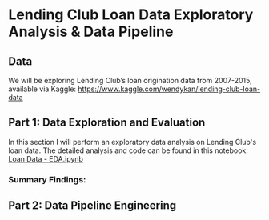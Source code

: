 # Lending Club Loan Data Exploratory Analysis & Data Pipeline

## Data

We will be exploring Lending Club’s loan origination data from 2007-2015, available via Kaggle: https://www.kaggle.com/wendykan/lending-club-loan-data

## Part 1: Data Exploration and Evaluation

In this section I will perform an exploratory data analysis on Lending Club's loan data.
The detailed analysis and code can be found in this notebook: [Loan Data - EDA.ipynb](https://github.com/cpapadimitriou/Lending-Club-Loan-Data/blob/master/Loan%20Data%20-%20EDA.ipynb)

### Summary Findings: 


## Part 2: Data Pipeline Engineering 
